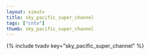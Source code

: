 ```yaml
--- 
layout: sieutv
title: sky_pacific_super_channel
tags: ["cntv"]
thumb: sky_pacific_super_channel
---
```

{% include tvadv key="sky_pacific_super_channel" %}
